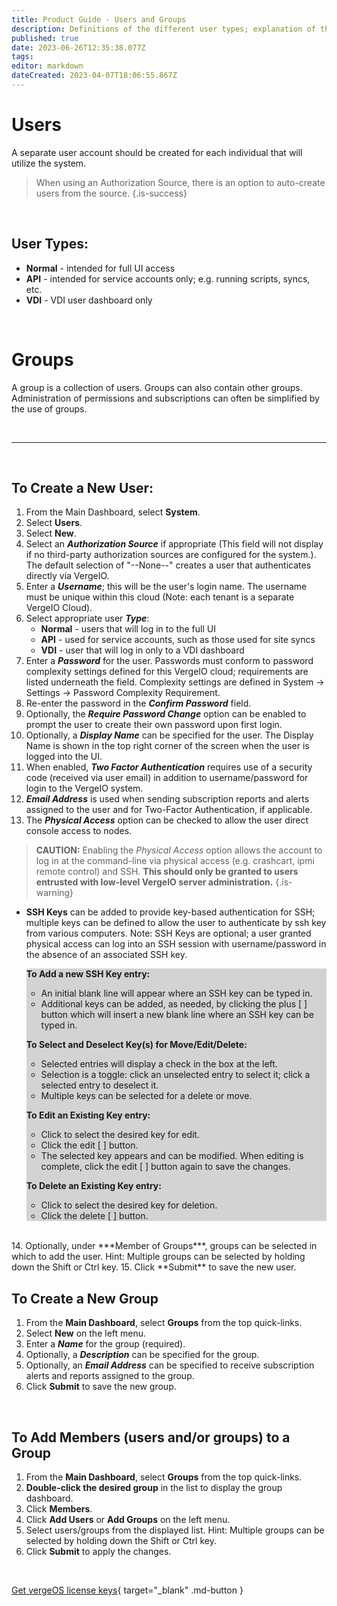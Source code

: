 ```yaml
---
title: Product Guide - Users and Groups
description: Definitions of the different user types; explanation of the use of groups; instructions for creating new users,  creating new groups, and adding users to groups
published: true
date: 2023-06-26T12:35:38.077Z
tags: 
editor: markdown
dateCreated: 2023-04-07T18:06:55.867Z
---
```


# Users
A separate user account should be created for each individual that will utilize the system. 

> When using an Authorization Source, there is an option to auto-create users from the source. {.is-success}

<br>

## User Types:

-   **Normal** - intended for full UI access
-   **API** - intended for service accounts only; e.g. running scripts, syncs, etc.
-   **VDI** - VDI user dashboard only

<br>



# Groups
A group is a collection of users. Groups can also contain other groups.  Administration of permissions and subscriptions can often be simplified by the use of groups.

<br>

---

<br>



## To Create a New User:

1.  From the Main Dashboard, select **System**.
2.  Select **Users**.
3.  Select **New**.
4.  Select an ***Authorization Source*** if appropriate (This field will not display if no third-party authorization sources are configured for the system.). The default selection of "--None--" creates a user that authenticates directly via VergeIO.
5.  Enter a ***Username***; this will be the user's login name. The username must be unique within this cloud (Note: each tenant is a separate VergeIO Cloud).
6.  Select appropriate user ***Type***:
    -   **Normal** - users that will log in to the full UI
    -   **API** - used for service accounts, such as those used for site syncs
    -   **VDI** - user that will log in only to a VDI dashboard
7.  Enter a ***Password*** for the user. Passwords must conform to password complexity settings defined for this VergeIO cloud; requirements are listed underneath the field. Complexity settings are defined in System -> Settings -> Password Complexity Requirement.
8.  Re-enter the password in the ***Confirm Password*** field.
9.  Optionally, the ***Require Password Change*** option can be enabled to prompt the user to create their own password upon first login.
10.  Optionally, a ***Display Name*** can be specified for the user. The Display Name is shown in the top right corner of the screen when the user is logged into the UI.
11.  When enabled, ***Two Factor Authentication*** requires use of a security code (received via user email) in addition to username/password for login to the VergeIO system.
12.  ***Email Address*** is used when sending subscription reports and alerts assigned to the user and for Two-Factor Authentication, if applicable.
13.  The ***Physical Access*** option can be checked to allow the user direct console access to nodes. 
> **CAUTION:** Enabling the *Physical Access* option allows the account to log in at the command-line via physical access (e.g. crashcart, ipmi remote control) and SSH. **This should only be granted to users entrusted with low-level VergeIO server administration.** {.is-warning}

 - **SSH Keys** can be added to provide key-based authentication for SSH; multiple keys can be defined to allow the user to authenticate by ssh key from various computers. Note: SSH Keys are optional; a user granted physical access can log into an SSH session with username/password in the absence of an associated SSH key.
    <div style="background:lightgrey">
  
    **To Add a new SSH Key entry:**
   -   An initial blank line will appear where an SSH key can be typed in.
    -   Additional keys can be added, as needed, by clicking the plus \[ \] button which will insert a new blank line where an SSH key can be typed in.
  
    **To Select and Deselect Key(s) for Move/Edit/Delete:**
    -   Selected entries will display a check in the box at the left.
    -   Selection is a toggle: click an unselected entry to select it; click a selected entry to deselect it.
    -   Multiple keys can be selected for a delete or move.
  
    **To Edit an Existing Key entry:**
    -   Click to select the desired key for edit.
    -   Click the edit \[ \] button.
    -   The selected key appears and can be modified. When editing is complete, click the edit \[ \] button again to save the changes.
  
    **To Delete an Existing Key entry:**
    -   Click to select the desired key for deletion.
    -   Click the delete \[ \] button.
  </span>
    <br>
14.  Optionally, under ***Member of Groups***, groups can be selected in which to add the user. Hint: Multiple groups can be selected by holding down the Shift or Ctrl key.
15.  Click **Submit** to save the new user.

<br>

## To Create a New Group

1.  From the **Main Dashboard**, select **Groups** from the top quick-links.
2.  Select **New** on the left menu.
3.  Enter a ***Name*** for the group (required).
4.  Optionally, a ***Description*** can be specified for the group.
5.  Optionally, an ***Email Address*** can be specified to receive subscription alerts and reports assigned to the group.
6.  Click **Submit** to save the new group.

<br>

## To Add Members (users and/or groups) to a Group

1.  From the **Main Dashboard**, select **Groups** from the top quick-links.
2.  **Double-click the desired group** in the list to display the group dashboard.
3.  Click **Members**.
4.  Click **Add Users** or **Add Groups** on the left menu.
5.  Select users/groups from the displayed list. Hint: Multiple groups can be selected by holding down the Shift or Ctrl key.
6.  Click **Submit** to apply the changes.

<br>

[Get vergeOS license keys](https://www.verge.io/test-drive){ target="_blank" .md-button }